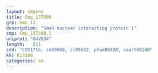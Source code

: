 ```yaml
---
layout: smgene
title: Smp_137380
grp: Smp_13
description: "Smad nuclear interacting protein 1"
smp: Smp_137380.1
uniprot: "G4V634"
length:   831
cdd: "COG1716, cd00060, cl00062, pfam00498, smart00240"
kk: K13108
categories: sm
---
```

